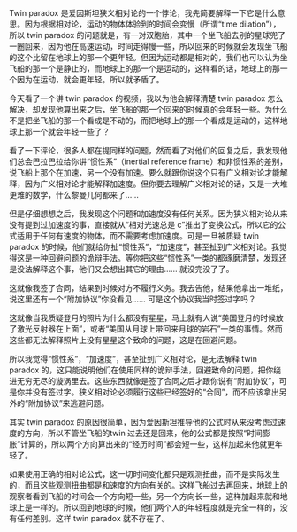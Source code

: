 <div id="youtube2-LKjaBPVtvms" class="youtube-wrap" data-attrs="{&quot;videoId&quot;:&quot;LKjaBPVtvms&quot;,&quot;startTime&quot;:null,&quot;endTime&quot;:null}">



Twin paradox 是爱因斯坦狭义相对论的一个悖论，我先简要解释一下它是什么意思。因为根据相对论，运动的物体体验到的时间会变慢（所谓“time dilation”），所以 twin paradox 的问题就是，有一对双胞胎，其中一个坐飞船去别的星球兜了一圈回来，因为他在高速运动，时间走得慢一些，所以回来的时候就会发现坐飞船的这个比留在地球上的那一个更年轻。但因为运动都是相对的，我们也可以认为坐飞船的那一个是静止的，而地球上的那一个是运动的，这样看的话，地球上的那一个因为在运动，就会更年轻。所以就矛盾了。

今天看了一个讲 twin paradox 的视频，我以为他会解释清楚 twin paradox 怎么解决，却发现他算出来之后，坐飞船的那一个回来的时候真的会年轻一些。为什么不是把坐飞船的那一个看成是不动的，而把地球上的那一个看成是运动的，这样地球上那一个就会年轻一些了？

看了一下评论，很多人都在提同样的问题，然而看了对他们的回复之后，我发现他们总会巴拉巴拉给你讲“惯性系”（inertial reference frame）和非惯性系的差别，说飞船上那个在加速，另一个没有加速。要么就跟你说这个只有广义相对论才能解释，因为广义相对论才能解释加速度。但你要去理解广义相对论的话，又是一大堆更难的数学，什么黎曼几何都来了……

但是仔细想想之后，我发现这个问题和加速度没有任何关系。因为狭义相对论从来没有提到过加速度的事，直接就从“相对光速总是 c”推出了变换公式，所以它的公式适用于任何有速度的物体，而不需要考虑加速度。可是一旦被质疑 twin paradox 的时候，他们就给你扯“惯性系”，“加速度”，甚至扯到广义相对论。我觉得这是一种回避问题的诡辩手法。等你把这些“惯性系”一类的都琢磨清楚，发现还是没法解释这个事，他们又会想出其它的理由…… 就没完没了了。

这就像我签了合同，结果到时候对方不履行义务。我去告他，结果他拿出一堆纸，说这里还有一个“附加协议”你没看见…… 可是这个协议我当时签过字吗？

这就像当我质疑登月的照片为什么都没有星星，马上就有人说“美国登月的时候放了激光反射器在上面”，或者“美国从月球上带回来月球的岩石”一类的事情。然而这些都无法解释照片上没有星星这个致命的问题，这是在回避问题。

所以我觉得“惯性系”，“加速度”，甚至扯到广义相对论，是无法解释 twin paradox 的，这只能说明他们在使用同样的诡辩手法，回避致命的问题，把你绕进无穷无尽的漩涡里去。这些东西就像是签了合同之后才跟你说有“附加协议”，可是你并没有签过字。狭义相对论必须履行这些已经签好的“合同”，而不应该拿出另外的“附加协议”来逃避问题。

其实 twin paradox 的原因很简单，因为爱因斯坦推导他的公式时从来没考虑过速度的方向，所以不管坐飞船的twin 过去还是回来，他的公式都是按照“时间膨胀”计算的，所以两个方向算出来的“经历时间”都会短一些，这样加起来他就更年轻了。

如果使用正确的相对论公式，这一切时间变化都只是观测扭曲，而不是实际发生的，而且这些观测扭曲都是和速度的方向有关的。这样飞船过去再回来，地球上的观察者看到飞船的时间会一个方向短一些，另一个方向长一些，这样加起来就和地球上是一样的。所以回到地球的时候，他们两个人的年轻程度就是完全一样的，没有任何差别。这样 twin paradox 就不存在了。
